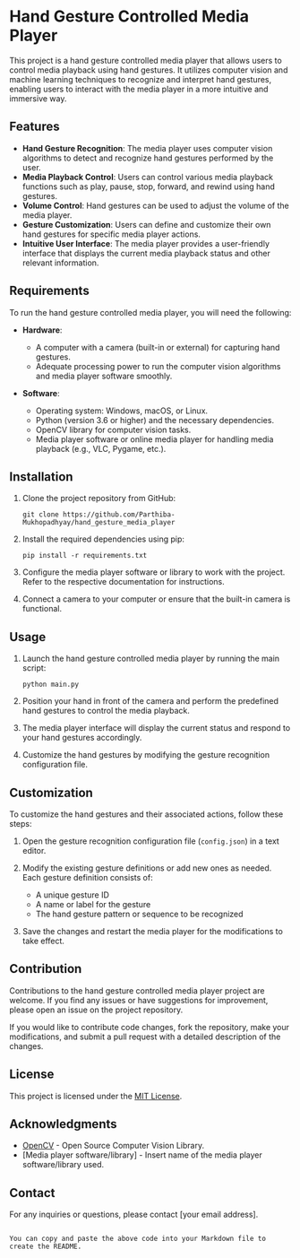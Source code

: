 
# Hand Gesture Controlled Media Player

This project is a hand gesture controlled media player that allows users to control media playback using hand gestures. It utilizes computer vision and machine learning techniques to recognize and interpret hand gestures, enabling users to interact with the media player in a more intuitive and immersive way.

## Features

- **Hand Gesture Recognition**: The media player uses computer vision algorithms to detect and recognize hand gestures performed by the user.
- **Media Playback Control**: Users can control various media playback functions such as play, pause, stop, forward, and rewind using hand gestures.
- **Volume Control**: Hand gestures can be used to adjust the volume of the media player.
- **Gesture Customization**: Users can define and customize their own hand gestures for specific media player actions.
- **Intuitive User Interface**: The media player provides a user-friendly interface that displays the current media playback status and other relevant information.

## Requirements

To run the hand gesture controlled media player, you will need the following:

- **Hardware**:
  - A computer with a camera (built-in or external) for capturing hand gestures.
  - Adequate processing power to run the computer vision algorithms and media player software smoothly.

- **Software**:
  - Operating system: Windows, macOS, or Linux.
  - Python (version 3.6 or higher) and the necessary dependencies.
  - OpenCV library for computer vision tasks.
  - Media player software or online media player for handling media playback (e.g., VLC, Pygame, etc.).

## Installation

1. Clone the project repository from GitHub:

   ```shell
   git clone https://github.com/Parthiba-Mukhopadhyay/hand_gesture_media_player
   ```

2. Install the required dependencies using pip:

   ```shell
   pip install -r requirements.txt
   ```

3. Configure the media player software or library to work with the project. Refer to the respective documentation for instructions.

4. Connect a camera to your computer or ensure that the built-in camera is functional.

## Usage

1. Launch the hand gesture controlled media player by running the main script:

   ```shell
   python main.py
   ```

2. Position your hand in front of the camera and perform the predefined hand gestures to control the media playback.

3. The media player interface will display the current status and respond to your hand gestures accordingly.

4. Customize the hand gestures by modifying the gesture recognition configuration file.

## Customization

To customize the hand gestures and their associated actions, follow these steps:

1. Open the gesture recognition configuration file (`config.json`) in a text editor.

2. Modify the existing gesture definitions or add new ones as needed. Each gesture definition consists of:
   - A unique gesture ID
   - A name or label for the gesture
   - The hand gesture pattern or sequence to be recognized

3. Save the changes and restart the media player for the modifications to take effect.

## Contribution

Contributions to the hand gesture controlled media player project are welcome. If you find any issues or have suggestions for improvement, please open an issue on the project repository.

If you would like to contribute code changes, fork the repository, make your modifications, and submit a pull request with a detailed description of the changes.

## License

This project is licensed under the [MIT License](LICENSE).

## Acknowledgments

- [OpenCV](https://opencv.org/) - Open Source Computer Vision Library.
- [Media player software/library] - Insert name of the media player software/library used.

## Contact

For any inquiries or questions, please contact [your email address].
```

You can copy and paste the above code into your Markdown file to create the README.